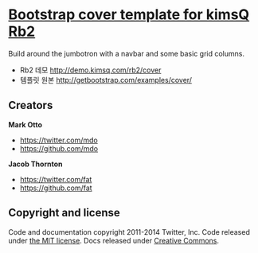 # [Bootstrap cover template for kimsQ Rb2](http://kimsq.github.io/rb2-examples-bootstrap)
Build around the jumbotron with a navbar and some basic grid columns.

- Rb2 데모 <http://demo.kimsq.com/rb2/cover>
- 템플릿 원본 <http://getbootstrap.com/examples/cover/>



## Creators

**Mark Otto**

- <https://twitter.com/mdo>
- <https://github.com/mdo>

**Jacob Thornton**

- <https://twitter.com/fat>
- <https://github.com/fat>



## Copyright and license

Code and documentation copyright 2011-2014 Twitter, Inc. Code released under [the MIT license](LICENSE). Docs released under [Creative Commons](docs/LICENSE).